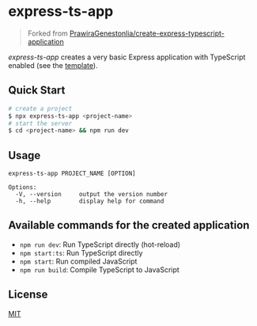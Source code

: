 # express-ts-app

> Forked from [PrawiraGenestonlia/create-express-typescript-application](https://github.com/PrawiraGenestonlia/create-express-typescript-application)

_express-ts-app_ creates a very basic Express application with TypeScript enabled (see the [template](template)).

## Quick Start

```bash
# create a project
$ npx express-ts-app <project-name>
# start the server
$ cd <project-name> && npm run dev
```

## Usage

```text
express-ts-app PROJECT_NAME [OPTION]

Options:
  -V, --version     output the version number
  -h, --help        display help for command
```

## Available commands for the created application

- `npm run dev`: Run TypeScript directly (hot-reload)
- `npm start:ts`: Run TypeScript directly
- `npm start`: Run compiled JavaScript
- `npm run build`: Compile TypeScript to JavaScript

## License

[MIT](LICENSE)
